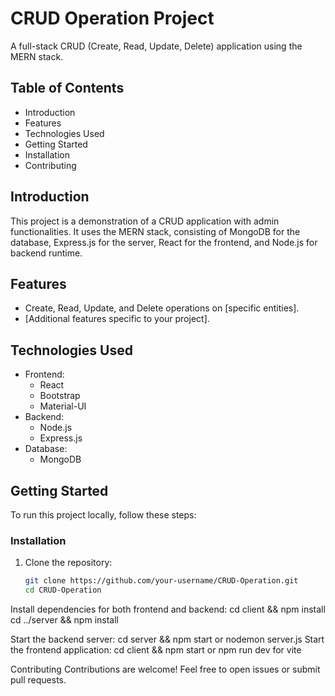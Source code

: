 # CRUD Operation Project

A full-stack CRUD (Create, Read, Update, Delete) application using the MERN stack.
## Table of Contents
- Introduction
- Features
- Technologies Used
- Getting Started
- Installation
- Contributing
## Introduction
This project is a demonstration of a CRUD application with admin functionalities. It uses the MERN stack, consisting of MongoDB for the database,
Express.js for the server, React for the frontend, and Node.js for backend runtime.
## Features
- Create, Read, Update, and Delete operations on [specific entities].
- [Additional features specific to your project].

## Technologies Used
- Frontend:
  - React
  - Bootstrap
  - Material-UI 
- Backend:
  - Node.js
  - Express.js
- Database:
  - MongoDB
## Getting Started

To run this project locally, follow these steps:

### Installation

1. Clone the repository:
   ```bash
   git clone https://github.com/your-username/CRUD-Operation.git
   cd CRUD-Operation
Install dependencies for both frontend and backend:
cd client && npm install
cd ../server && npm install

Start the backend server:
cd server && npm start or nodemon server.js
Start the frontend application:
cd client && npm start or npm run dev for vite

Contributing
Contributions are welcome! Feel free to open issues or submit pull requests.
